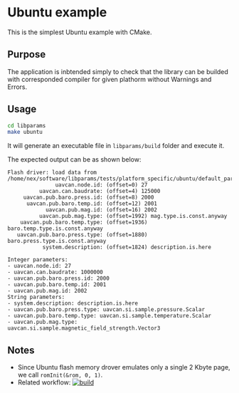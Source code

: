 # Ubuntu example

This is the simplest Ubuntu example with CMake.

## Purpose

The application is inbtended simply to check that the library can be builded with corresponded compiler for given plathorm without Warnings and Errors.

## Usage


```bash
cd libparams
make ubuntu
```

It will generate an executable file in `libparams/build` folder and execute it.

The expected output can be as shown below:

```
Flash driver: load data from /home/nex/software/libparams/tests/platform_specific/ubuntu/default_params.yaml...
               uavcan.node.id: (offset=0) 27
          uavcan.can.baudrate: (offset=4) 125000
     uavcan.pub.baro.press.id: (offset=8) 2000
      uavcan.pub.baro.temp.id: (offset=12) 2001
            uavcan.pub.mag.id: (offset=16) 2002
          uavcan.pub.mag.type: (offset=1992) mag.type.is.const.anyway
    uavcan.pub.baro.temp.type: (offset=1936) baro.temp.type.is.const.anyway
   uavcan.pub.baro.press.type: (offset=1880) baro.press.type.is.const.anyway
           system.description: (offset=1824) description.is.here
                               
Integer parameters:
- uavcan.node.id: 27
- uavcan.can.baudrate: 1000000
- uavcan.pub.baro.press.id: 2000
- uavcan.pub.baro.temp.id: 2001
- uavcan.pub.mag.id: 2002
String parameters:
- system.description: description.is.here
- uavcan.pub.baro.press.type: uavcan.si.sample.pressure.Scalar
- uavcan.pub.baro.temp.type: uavcan.si.sample.temperature.Scalar
- uavcan.pub.mag.type: uavcan.si.sample.magnetic_field_strength.Vector3
```

## Notes

- Since Ubuntu flash memory drover emulates only a single 2 Kbyte page, we call `romInit(&rom, 0, 1)`.
- Related workflow: [![build](https://github.com/PonomarevDA/libparams/actions/workflows/build.yml/badge.svg)](https://github.com/PonomarevDA/libparams/actions/workflows/build.yml)
